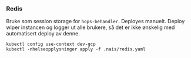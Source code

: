 

### Redis
Bruke som session storage for `hops-behandler`. Deployes manuelt. Deploy wiper instancen
og logger ut alle brukere, så det er ikke ønskelig med automatisert deploy av denne.

```
kubectl config use-context dev-gcp
kubectl -nhelseopplysninger apply -f .nais/redis.yaml
```

